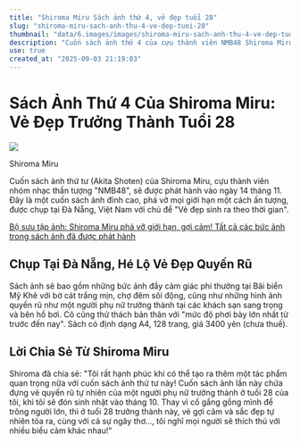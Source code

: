 ```yaml
---
title: "Shiroma Miru Sách ảnh thứ 4, vẻ đẹp tuổi 28"
slug: "shiroma-miru-sach-anh-thu-4-ve-dep-tuoi-28"
thumbnail: "data/6.images/images/shiroma-miru-sach-anh-thu-4-ve-dep-tuoi-28.webp"
description: "Cuốn sách ảnh thứ 4 của cựu thành viên NMB48 Shiroma Miru, chụp tại Đà Nẵng, Việt Nam, hé lộ vẻ đẹp trưởng thành và sự phá cách ở tuổi 28 của cô."
use: true
created_at: "2025-09-03 21:19:03"
---
```


# Sách Ảnh Thứ 4 Của Shiroma Miru: Vẻ Đẹp Trưởng Thành Tuổi 28

![](/images/20250903-00000017-mantan-000-1-view.webp)

Shiroma Miru

Cuốn sách ảnh thứ tư (Akita Shoten) của Shiroma Miru, cựu thành viên nhóm nhạc thần tượng "NMB48", sẽ được phát hành vào ngày 14 tháng 11. Đây là một cuốn sách ảnh đỉnh cao, phá vỡ mọi giới hạn một cách ấn tượng, được chụp tại Đà Nẵng, Việt Nam với chủ đề "Vẻ đẹp sinh ra theo thời gian".

[Bộ sưu tập ảnh: Shiroma Miru phá vỡ giới hạn, gợi cảm! Tất cả các bức ảnh trong sách ảnh đã được phát hành](https://mantan-web.jp/article/20250902dog00m200038000c/photopage/002.html?ext_m=y)

## Chụp Tại Đà Nẵng, Hé Lộ Vẻ Đẹp Quyến Rũ

Sách ảnh sẽ bao gồm những bức ảnh đầy cảm giác phi thường tại Bãi biển Mỹ Khê với bờ cát trắng mịn, chợ đêm sôi động, cũng như những hình ảnh quyến rũ như một người phụ nữ trưởng thành tại các khách sạn sang trọng và bên hồ bơi. Cô cũng thử thách bản thân với "mức độ phơi bày lớn nhất từ trước đến nay". Sách có định dạng A4, 128 trang, giá 3400 yên (chưa thuế).

## Lời Chia Sẻ Từ Shiroma Miru

Shiroma đã chia sẻ: "Tôi rất hạnh phúc khi có thể tạo ra thêm một tác phẩm quan trọng nữa với cuốn sách ảnh thứ tư này! Cuốn sách ảnh lần này chứa đựng vẻ quyến rũ tự nhiên của một người phụ nữ trưởng thành ở tuổi 28 của tôi, khi tôi sẽ đón sinh nhật vào tháng 10. Thay vì cố gắng gồng mình để trông người lớn, thì ở tuổi 28 trưởng thành này, vẻ gợi cảm và sắc đẹp tự nhiên tỏa ra, cùng với cả sự ngây thơ..., tôi nghĩ mọi người sẽ thích thú với nhiều biểu cảm khác nhau!"